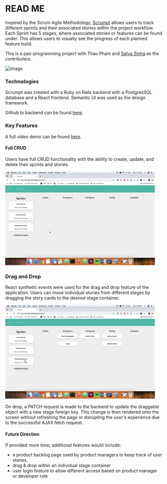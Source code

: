 # READ ME

Inspired by the Scrum Agile Methodology, [Scrumpt](https://scrumpt.herokuapp.com/) allows users to track different sprints and their associated stories within the project workflow. Each Sprint has 5 stages, where associated stories or features can be found under. This allows users to visually see the progress of each planned feature build.

This is a pair-programming project with Thao Pham and [Satya Sinha](https://github.com/satyasinha94) as the contributers.

![image](https://user-images.githubusercontent.com/43506537/55763895-0aa81700-5a37-11e9-9418-dae818ef41a9.png)

### Technologies

Scrumpt was created with a Ruby on Rails backend with a PostgresSQL database and a React frontend. Semantic UI was used as the design framework.

Github to backend can be found [here](https://github.com/oahtpham/Scrumpt-API).

### Key Features

A full video demo can be found [here](https://vimeo.com/326460535).

#### Full CRUD

Users have full CRUD functionality with the ability to create, update, and delete their sprints and stories. 

![CRUD](public/scrumpt_crud.gif)

### Drag and Drop

React synthetic events were used for the drag and drop feature of the application. Users can move individual stories from different stages by dragging the story cards to the desired stage container. 

![drag](public/scrumpt_drag.gif)

On drop, a PATCH request is made to the backend to update the draggable object with a new stage foreign key. This change is then rendered onto the screen without refreshing the page or disrupting the user's experience due to the successful AJAX fetch request. 

#### Future Direction

If provided more time, additional features would include:

* a product backlog page used by product managers to keep track of user stories. 
* drag & drop within an individual stage container
* user login feature to allow different access based on product manager or developer role

